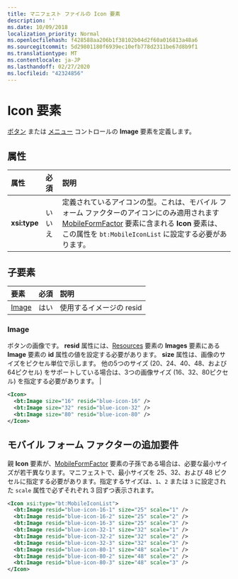 ```yaml
---
title: マニフェスト ファイルの Icon 要素
description: ''
ms.date: 10/09/2018
localization_priority: Normal
ms.openlocfilehash: f428588aa206b1f38102b04d2f60a016813a48a6
ms.sourcegitcommit: 5d29801180f6939ec10efb778d2311be67d8b9f1
ms.translationtype: MT
ms.contentlocale: ja-JP
ms.lasthandoff: 02/27/2020
ms.locfileid: "42324856"
---
```

# <a name="icon-element"></a>Icon 要素

[ボタン](control.md#button-control) または [メニュー](control.md#menu-dropdown-button-controls) コントロールの **Image** 要素を定義します。

## <a name="attributes"></a>属性

|  属性  |  必須  |  説明  |
|:-----|:-----|:-----|
|  **xsi:type**  |  いいえ  | 定義されているアイコンの型。これは、モバイル フォーム ファクターのアイコンにのみ適用されます[MobileFormFactor](mobileformfactor.md) 要素に含まれる **Icon** 要素は、この属性を `bt:MobileIconList` に設定する必要があります。 |

## <a name="child-elements"></a>子要素

|  要素 |  必須  |  説明  |
|:-----|:-----|:-----|
|  [Image](#image)        | はい |   使用するイメージの resid         |

### <a name="image"></a>Image

ボタンの画像です。 **resid** 属性には、[Resources](resources.md) 要素の **Images** 要素にある **Image** 要素の **id** 属性の値を設定する必要があります。 **size** 属性は、画像のサイズをピクセル単位で示します。 他の5つのサイズ (20、24、40、48、および64ピクセル) をサポートしている場合は、3つの画像サイズ (16、32、80ピクセル) を指定する必要があります。 |

```xml
<Icon>
  <bt:Image size="16" resid="blue-icon-16" />
  <bt:Image size="32" resid="blue-icon-32" />
  <bt:Image size="80" resid="blue-icon-80" />
</Icon>
```

## <a name="additional-requirements-for-mobile-form-factors"></a>モバイル フォーム ファクターの追加要件

親 **Icon** 要素が、[MobileFormFactor](mobileformfactor.md) 要素の子孫である場合は、必要な最小サイズが若干異なります。マニフェストで、最小サイズを 25、32、および 48 ピクセルに指定する必要があります。指定するサイズは、`1`、`2` または `3` に設定された `scale` 属性で必ずそれぞれ 3 回ずつ表示されます。

```xml
<Icon xsi:type="bt:MobileIconList">
  <bt:Image resid="blue-icon-16-1" size="25" scale="1" />
  <bt:Image resid="blue-icon-16-2" size="25" scale="2" />
  <bt:Image resid="blue-icon-16-3" size="25" scale="3" />
  <bt:Image resid="blue-icon-32-1" size="32" scale="1" />
  <bt:Image resid="blue-icon-32-2" size="32" scale="2" />
  <bt:Image resid="blue-icon-32-3" size="32" scale="3" />
  <bt:Image resid="blue-icon-80-1" size="48" scale="1" />
  <bt:Image resid="blue-icon-80-2" size="48" scale="2" />
  <bt:Image resid="blue-icon-80-3" size="48" scale="3" />
</Icon>
```
